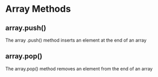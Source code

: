 # Array Methods

## array.push()

The array .push() method inserts an element at the end of an array

## array.pop()

The array.pop() method removes an element from the end of an array
